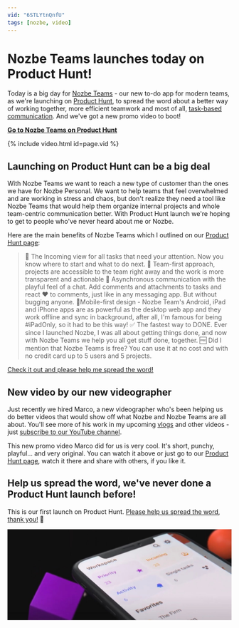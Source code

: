 ```yaml
---
vid: "6STLYtnQnfU"
tags: [nozbe, video]
---
```


# Nozbe Teams launches today on Product Hunt!

Today is a big day for [Nozbe Teams][n] - our new to-do app for modern teams, as we're launching on [Product Hunt][p], to spread the word about a better way of working together, more efficient teamwork and most of all, [task-based communication](/task). And we've got a new promo video to boot!

[**Go to Nozbe Teams on Product Hunt**][p]

{% include video.html id=page.vid %}

<!--More-->

## Launching on Product Hunt can be a big deal

With Nozbe Teams we want to reach a new type of customer than the ones we have for Nozbe Personal. We want to help teams that feel overwhelmed and are working in stress and chaos, but don't realize they need a tool like Nozbe Teams that would help them organize internal projects and whole team-centric communication better. With Product Hunt launch we're hoping to get to people who've never heard about me or Nozbe.

Here are the main benefits of Nozbe Teams which I outlined on our [Product Hunt page][p]:

> 📩 The Incoming view for all tasks that need your attention. Now you know where to start and what to do next.
> 🤝 Team-first approach, projects are accessible to the team right away and the work is more transparent and actionable
> 🏓 Asynchronous communication with the playful feel of a chat. Add comments and attachments to tasks and react ❤️ to comments, just like in any messaging app. But without bugging anyone.
> 📱Mobile-first design - Nozbe Team's Android, iPad and iPhone apps are as powerful as the desktop web app and they work offline and sync in background, after all, I'm famous for being #iPadOnly, so it had to be this way!
> ✅ The fastest way to DONE. Ever since I launched Nozbe, I was all about getting things done, and now with Nozbe Teams we help you all get stuff done, together.
> 🆓 Did I mention that Nozbe Teams is free? You can use it at no cost and with no credit card up to 5 users and 5 projects.

[Check it out and please help me spread the word!][p]

## New video by our new videographer

Just recently we hired Marco, a new videographer who's been helping us do better videos that would show off what Nozbe and Nozbe Teams are all about. You'll see more of his work in my upcoming [vlogs](/tag/vlog) and other videos - just [subscribe to our YouTube channel](https://www.youtube.com/nozbecom).

This new promo video Marco did for us is very cool. It's short, punchy, playful... and very original. You can watch it above or just go to our [Product Hunt page][p], watch it there and share with others, if you like it.

## Help us spread the word, we've never done a Product Hunt launch before!

This is our first launch on Product Hunt. [Please help us spread the word, thank you!][p] 🙏

[![{{ page.title }}](/img/producthunt.jpg)][p]

[p]: https://www.producthunt.com/posts/nozbe-teams
[n]: https://nozbe.com/